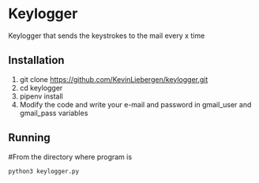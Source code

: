 # Keylogger

Keylogger that sends the keystrokes to the mail every x time

## Installation

1.  git clone https://github.com/KevinLiebergen/keylogger.git
2. cd keylogger
3. pipenv install
4. Modify the code and write your e-mail and password in gmail_user and gmail_pass variables

## Running

#From the directory where program is

`python3 keylogger.py`
